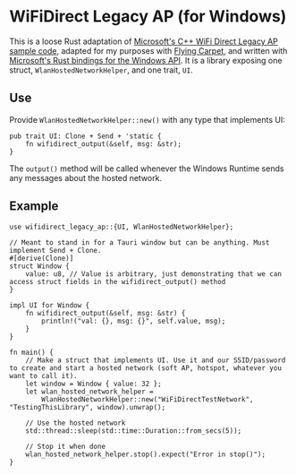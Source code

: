 # WiFiDirect Legacy AP (for Windows)

This is a loose Rust adaptation of [Microsoft's C++ WiFi Direct Legacy AP sample code](https://github.com/microsoft/Windows-classic-samples/tree/main/Samples/WiFiDirectLegacyAP), adapted for my purposes with [Flying Carpet](https://flyingcarpet.spiegl.dev), and written with [Microsoft's Rust bindings for the Windows API](https://github.com/microsoft/windows-rs). It is a library exposing one struct, `WlanHostedNetworkHelper`, and one trait, `UI`.

## Use

Provide `WlanHostedNetworkHelper::new()` with any type that implements UI:

```
pub trait UI: Clone + Send + 'static {
    fn wifidirect_output(&self, msg: &str);
}
```

The `output()` method will be called whenever the Windows Runtime sends any messages about the hosted network.

## Example

```
use wifidirect_legacy_ap::{UI, WlanHostedNetworkHelper};

// Meant to stand in for a Tauri window but can be anything. Must implement Send + Clone.
#[derive(Clone)]
struct Window {
    value: u8, // Value is arbitrary, just demonstrating that we can access struct fields in the wifidirect_output() method
}

impl UI for Window {
    fn wifidirect_output(&self, msg: &str) {
        println!("val: {}, msg: {}", self.value, msg);
    }
}

fn main() {
    // Make a struct that implements UI. Use it and our SSID/password to create and start a hosted network (soft AP, hotspot, whatever you want to call it).
    let window = Window { value: 32 };
    let wlan_hosted_network_helper =
        WlanHostedNetworkHelper::new("WiFiDirectTestNetwork", "TestingThisLibrary", window).unwrap();

    // Use the hosted network
    std::thread::sleep(std::time::Duration::from_secs(5));

    // Stop it when done
    wlan_hosted_network_helper.stop().expect("Error in stop()");
}
```
